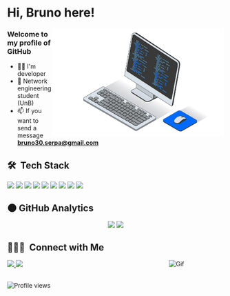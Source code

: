 <div align="left">
  <h1>Hi, Bruno here!</h1>
</div>
<img src="images/computer-5425039-4558296.png" min-width="400px" max-width="450px" width="400px" align="right" alt="Computador">

### Welcome to my profile of GitHub

- 🧑‍💻 I'm developer
- 📘 Network engineering student (UnB)
- 📫 If you want to send a message  **bruno30.serpa@gmail.com**

## 🛠 &nbsp;Tech Stack 

<div style="display: inline_block">
  <img src="https://skillicons.dev/icons?i=html"/>
  <img src="https://skillicons.dev/icons?i=css"/>
  <img src="https://skillicons.dev/icons?i=js"/>
  <img src="https://skillicons.dev/icons?i=electron"/>
  <img src="https://skillicons.dev/icons?i=cpp"/>
  <img src="https://skillicons.dev/icons?i=ps"/>
  <img src="https://skillicons.dev/icons?i=ai"/>
  <img src="https://skillicons.dev/icons?i=figma"/>
  <img src="https://skillicons.dev/icons?i=gamemakerstudio"/>
</div>

## :new_moon: GitHub Analytics

<div align="center">
  <img height="160em" src="https://github-readme-stats.vercel.app/api?username=Bruno-serpa&show_icons=true&theme=transparent&&rank_icon=github&custom_title=Bruno-Serpa"/>
  <img height="160em" src="https://github-readme-stats.vercel.app/api/top-langs/?username=Bruno-serpa&layout=compact&theme=transparent"/>
</div>

## 👨🏻‍💼 &nbsp;Connect with Me

<div display="flex" gap="30px">

  <a href="https://www.linkedin.com/in/bruno-serpa-491108281/" target="_blank" rel="external" alt="Linkedin">
  <img width="118px" src="https://img.shields.io/badge/LinkedIn-0077B5?style=for-the-badge&logo=linkedin&logoColor=white"/> 
  </a>
  <a href="mailto:bruno30.serpa@gmail.com" target="_blank" rel="external" alt="Gmail">
  <img width="113px" src="https://img.shields.io/badge/Gmail-D14836?style=for-the-badge&logo=gmail&logoColor=white"/> 
  </a>

  <img align="right" alt="Gif" height="106" width="128" src="https://static.wixstatic.com/media/9affd1_c418a4df42c847e08424f4e6dd149a90~mv2.gif" />
</div>

<br>
<p align="left"> 
<img src="https://komarev.com/ghpvc/?username=Bruno-Serpa&color=blue" alt="Profile views" /> 
</p>
